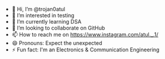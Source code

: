 - 👋 Hi, I’m @trojan0atul
- 👀 I’m interested in testing
- 🌱 I’m currently learning DSA
- 💞️ I’m looking to collaborate on GitHub
- 📫 How to reach me on https://www.instagram.com/atul._.1/
- 😄 Pronouns: Expect the unexpected
- ⚡ Fun fact: I'm an Electronics & Communication Engineering

<!---
trojan0atul/trojan0atul is a ✨ special ✨ repository because its `README.md` (this file) appears on your GitHub profile.
You can click the Preview link to take a look at your changes.
--->
